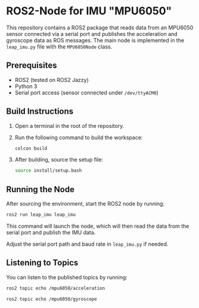 # ROS2-Node for IMU "MPU6050"

This repository contains a ROS2 package that reads data from an MPU6050 sensor connected via a serial port and publishes the acceleration and gyroscope data as ROS messages. The main node is implemented in the `leap_imu.py` file with the `MPU6050Node` class.

## Prerequisites

- ROS2 (tested on ROS2 Jazzy)
- Python 3
- Serial port access (sensor connected under `/dev/ttyACM0`)

## Build Instructions

1. Open a terminal in the root of the repository.
2. Run the following command to build the workspace:

   ```sh
   colcon build
   ```
3. After building, source the setup file:
    
   ```sh
   source install/setup.bash
   ```

## Running the Node

After sourcing the environment, start the ROS2 node by running:

```sh
ros2 run leap_imu leap_imu
```

This command will launch the node, which will then read the data from the serial port and publish the IMU data.

Adjust the serial port path and baud rate in `leap_imu.py` if needed.

## Listening to Topics

You can listen to the published topics by running:

```sh
ros2 topic echo /mpu6050/acceleration
```

```sh
ros2 topic echo /mpu6050/gyroscope
```
